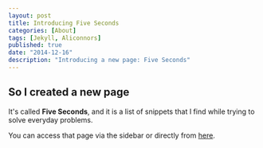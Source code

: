 ```yaml
---
layout: post
title: Introducing Five Seconds
categories: [About]
tags: [Jekyll, Aliconnors]
published: true
date: "2014-12-16"
description: "Introducing a new page: Five Seconds"
---
```


## So I created a new page

It's called **Five Seconds**, and it is a list of snippets that I find while trying to solve everyday problems.

You can access that page via the sidebar or directly from [here]({{site.baseurl}}fiveseconds).